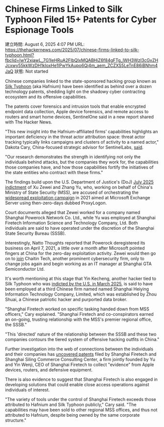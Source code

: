 # Chinese Firms Linked to Silk Typhoon Filed 15+ Patents for Cyber Espionage Tools

建立時間: August 6, 2025 4:07 PM
URL: https://thehackernews.com/2025/07/chinese-firms-linked-to-silk-typhoon.html?fbclid=IwY2xjawL_7G1leHRuA2FlbQIxMQABHiZ6f84gFTg_lWH3WzI3cGvZHJcxwy55kkWzDH1kIoxHe1lPwYkAupo6Qj4m_aem_ZCZXS5LeTnE86iBNhm4JaQ
狀態: Not started

Chinese companies linked to the state-sponsored hacking group known as [Silk Typhoon](https://thehackernews.com/2025/03/china-linked-silk-typhoon-expands-cyber.html) (aka Hafnium) have been identified as behind over a dozen technology patents, shedding light on the shadowy cyber contracting ecosystem and its offensive capabilities.

The patents cover forensics and intrusion tools that enable encrypted endpoint data collection, Apple device forensics, and remote access to routers and smart home devices, SentinelOne said in a new report shared with The Hacker News.

"This new insight into the Hafnium-affiliated firms' capabilities highlights an important deficiency in the threat actor attribution space: threat actor tracking typically links campaigns and clusters of activity to a named actor," Dakota Cary, China-focused strategic advisor for SentinelLabs, [said](https://www.sentinelone.com/labs/chinas-covert-capabilities-silk-spun-from-hafnium).

"Our research demonstrates the strength in identifying not only the individuals behind attacks, but the companies they work for, the capabilities those companies have, and how those capabilities fortify the initiatives of the state entities who contract with these firms."

The findings build upon the U.S. Department of Justice's (DoJ) [July 2025 indictment](https://thehackernews.com/2025/07/chinese-hacker-xu-zewei-arrested-for.html) of Xu Zewei and Zhang Yu, who, working on behalf of China's Ministry of State Security (MSS), are accused of orchestrating the [widespread exploitation campaign](https://thehackernews.com/2021/03/microsoft-exchange-cyber-attack-what-do.html) in 2021 aimed at Microsoft Exchange Server using then-zero-days dubbed ProxyLogon.

Court documents alleged that Zewei worked for a company named Shanghai Powerock Network Co. Ltd., while Yu was employed at Shanghai Firetech Information Science and Technology Company, Ltd. Both individuals are said to have operated under the discretion of the Shanghai State Security Bureau (SSSB).

Interestingly, Natto Thoughts reported that Powerock deregistered its business on April 7, 2021, a little over a month after Microsoft pointed fingers at China for the zero-day exploitation activity. Zewei would then go on to [join](https://nattothoughts.substack.com/p/hafnium-linked-hacker-xu-zewei-riding) Chaitin Tech, another prominent cybersecurity firm, only to change jobs again and begin working as an IT manager at Shanghai GTA Semiconductor Ltd.

It's worth mentioning at this stage that Yin Kecheng, another hacker tied to Silk Typhoon who was [indicted by the U.S. in March 2025](https://thehackernews.com/2025/03/us-charges-12-chinese-nationals-in.html), is said to have been employed at a third Chinese firm named named Shanghai Heiying Information Technology Company, Limited, which was established by Zhou Shuai, a Chinese patriotic hacker and purported data broker.

"Shanghai Firetech worked on specific tasking handed down from MSS officers," Cary explained. "Shanghai Firetech and co-conspirators earned an on-going, trusting relationship with the MSS's premier regional office, the SSSB."

"This 'directed' nature of the relationship between the SSSB and these two companies contours the tiered system of offensive hacking outfits in China."

Further investigation into the web of connections between the individuals and their companies has [uncovered patents](https://archive.ph/AL3YG) filed by Shanghai Firetech and Shanghai Siling Commerce Consulting Center, a firm jointly founded by Yu and Yin Wenji, CEO of Shanghai Firetech to collect "evidence" from Apple devices, routers, and defensive equipment.

There is also evidence to suggest that Shanghai Firetech is also engaged in developing solutions that could enable close access operations against individuals of interest.

"The variety of tools under the control of Shanghai Firetech exceeds those attributed to Hafnium and Silk Typhoon publicly," Cary said. "The capabilities may have been sold to other regional MSS offices, and thus not attributed to Hafnium, despite being owned by the same corporate structure."